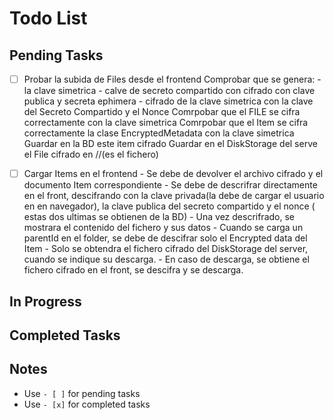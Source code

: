 # Todo List

## Pending Tasks
- [ ] Probar la subida de Files desde el frontend
        Comprobar que se genera:
            - la clave simetrica
            - calve de secreto compartido con cifrado con clave publica y secreta ephimera
            - cifrado de la clave simetrica con la clave del Secreto Compartido y el Nonce
        Comrpobar que el FILE se cifra correctamente con la clave simetrica
        Comrpobar que el Item se cifra correctamente la clase EncryptedMetadata con la clave simetrica
        Guardar en la BD este item cifrado
        Guardar en el DiskStorage del serve el File cifrado en /<userId>/<itemId>(es el fichero)

- [ ] Cargar Items en el frontend
        - Se debe de devolver el archivo cifrado y el documento Item correspondiente
        - Se debe de descrifrar directamente en el front, descifrando con la clave privada(la debe de cargar el usuario en en navegador), la clave publica del secreto compartido y el nonce ( estas dos ultimas se obtienen de la BD)
        - Una vez descrifrado, se mostrara el contenido del fichero y sus datos
        - Cuando se carga un parentId en el folder, se debe de descifrar solo el Encrypted data del Item
        - Solo se obtendra el fichero cifrado del DiskStorage del server, cuando se indique su descarga.
            - En caso de descarga, se obtiene el fichero cifrado en el front, se descifra y se descarga.

## In Progress

## Completed Tasks

## Notes
- Use `- [ ]` for pending tasks
- Use `- [x]` for completed tasks
